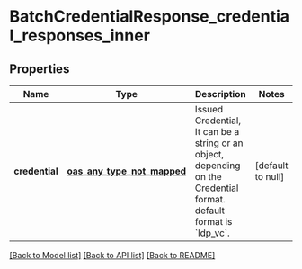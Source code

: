 # BatchCredentialResponse_credential_responses_inner

## Properties

| Name           | Type                               | Description                                                                                                                   | Notes             |
| -------------- | ---------------------------------- | ----------------------------------------------------------------------------------------------------------------------------- | ----------------- |
| **credential** | [**oas_any_type_not_mapped**](.md) | Issued Credential, It can be a string or an object, depending on the Credential format. default format is &#x60;ldp_vc&#x60;. | [default to null] |

[[Back to Model list]](../README.md#documentation-for-models) [[Back to API list]](../README.md#documentation-for-api-endpoints) [[Back to README]](../README.md)

